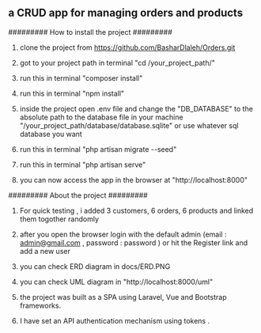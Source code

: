 ## a CRUD app for managing orders and products

######### How to install the project #########

1. clone the project from https://github.com/BasharDlaleh/Orders.git

2. got to your project path in terminal "cd /your_project_path/" 

3. run this in terminal "composer install"

4. run this in terminal "npm install"

5. inside the project open .env file and change the "DB_DATABASE" to the absolute path to the database file in your machine "/your_project_path/database/database.sqlite" or use whatever sql database you want

6. run this in terminal "php artisan migrate --seed"

7. run this in terminal "php artisan serve"

8. you can now access the app in the browser at "http://localhost:8000"


######### About the project #########

1. For quick testing , i added 3 customers, 6 orders, 6 products and linked them togother randomly

2. after you open the browser login with the default admin (email : admin@gmail.com , password : password ) or hit the Register link and add a new user  

3. you can check ERD diagram in docs/ERD.PNG

4. you can check UML diagram in "http://localhost:8000/uml"

5. the project was built as a SPA using Laravel, Vue and Bootstrap frameworks.

6. I have set an API authentication mechanism using tokens . 

